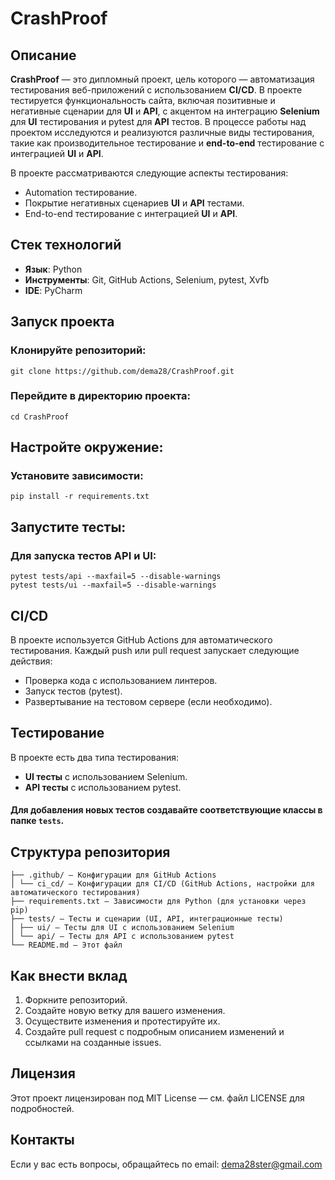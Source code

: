 # CrashProof

## Описание

**CrashProof** — это дипломный проект, цель которого — автоматизация тестирования 
веб-приложений с использованием **CI/CD**. В проекте тестируется функциональность сайта,
включая позитивные и негативные сценарии для **UI** и **API**, с акцентом на интеграцию 
**Selenium** для **UI** тестирования и pytest для **API** тестов. В процессе работы 
над проектом исследуются и реализуются различные виды тестирования, 
такие как производительное тестирование и **end-to-end** тестирование 
с интеграцией **UI** и **API**.

В проекте рассматриваются следующие аспекты тестирования:
- Automation тестирование.
- Покрытие негативных сценариев **UI** и **API** тестами.
- End-to-end тестирование с интеграцией **UI** и **API**.

## Стек технологий

- **Язык**: Python
- **Инструменты**: Git, GitHub Actions, Selenium, pytest, Xvfb
- **IDE**: PyCharm

## Запуск проекта

### Клонируйте репозиторий:
    git clone https://github.com/dema28/CrashProof.git

### Перейдите в директорию проекта:
    cd CrashProof

## Настройте окружение:
   
### Установите зависимости:
    pip install -r requirements.txt

## Запустите тесты:
   
### Для запуска тестов API и UI:
    pytest tests/api --maxfail=5 --disable-warnings
    pytest tests/ui --maxfail=5 --disable-warnings

## CI/CD
В проекте используется GitHub Actions для автоматического тестирования. 
Каждый push или pull request запускает следующие действия:
  - Проверка кода с использованием линтеров.
  - Запуск тестов (pytest).
  - Развертывание на тестовом сервере (если необходимо).

## Тестирование

В проекте есть два типа тестирования:
- **UI тесты** с использованием Selenium.
- **API тесты** с использованием pytest.

#### Для добавления новых тестов создавайте соответствующие классы в папке `tests`.

## Структура репозитория

    ├── .github/ — Конфигурации для GitHub Actions 
    │ └── ci_cd/ — Конфигурации для CI/CD (GitHub Actions, настройки для автоматического тестирования) 
    ├── requirements.txt — Зависимости для Python (для установки через pip) 
    ├── tests/ — Тесты и сценарии (UI, API, интеграционные тесты) 
    │ ├── ui/ — Тесты для UI с использованием Selenium 
    │ └── api/ — Тесты для API с использованием pytest 
    └── README.md — Этот файл

## Как внести вклад

1. Форкните репозиторий.
2. Создайте новую ветку для вашего изменения.
3. Осуществите изменения и протестируйте их.
4. Создайте pull request с подробным описанием изменений и ссылками на созданные issues.

## Лицензия

Этот проект лицензирован под MIT License — см. файл LICENSE для подробностей.

## Контакты

Если у вас есть вопросы, обращайтесь по email: [dema28ster@gmail.com](mailto:dema28ster@gmail.com)

